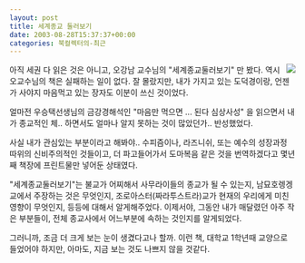 ```yaml
---
layout: post
title: 세계종교 둘러보기
date: 2003-08-28T15:37:37+00:00
categories: 북컬렉터의-최근
---
```

<img src="/logs/archives/DSC01453.jpg" align="right" border="0" />아직 세권 다 읽은 것은 아니고, 오강남 교수님의 "세계종교둘러보기" 만 봤다. 역시 오교수님의 책은 실패하는 일이 없다. 잘 몰랐지만, 내가 가지고 있는 도덕경이랑, 언젠가 사야지 마음먹고 있는 장자도 이분이 쓰신 것이었다.

얼마전 우승택선생님의 금강경해석인 "마음만 먹으면 ... 된다 심상사성" 을 읽으면서 내가 종교적인 체.. 하면서도 얼마나 알지 못하는 것이 많았던가.. 반성했었다.

사실 내가 관심있는 부분이라고 해봐야.. 수피즘이나, 라즈니쉬, 또는 예수의 성장과정 따위의 신비주의적인 것들이고, 더 파고들어가서 도마복음 같은 것을 번역하겠다고 몇년째 책장에 프린트물만 넣어둔 상태였다.

"세계종교둘러보기"는 불교가 어찌해서 사무라이들의 종교가 될 수 있는지, 남묘호렝겡교에서 주장하는 것은 무엇인지, 조로아스터(짜라투스트라)교가 현재의 우리에게 미친 영향이 무엇인지, 등등에 대해서 알게해주었다. 이제서야, 그동안 내가 매달렸던 아주 작은 부분들이, 전체 종교사에서 어느부분에 속하는 것인지를 알게되었다.

그러니까, 조금 더 크게 보는 눈이 생겼다고나 할까. 이런 책, 대학교 1학년때 교양으로 들었어야 하지만, 아마도, 지금 보는 것도 나쁘지 않을 것같다.
